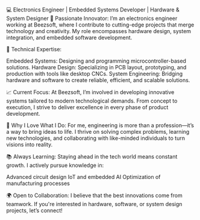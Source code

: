💻 Electronics Engineer | Embedded Systems Developer | Hardware & System Designer
🚀 Passionate Innovator: I’m an electronics engineer working at Beezsoft, where I contribute to cutting-edge projects that merge technology and creativity. My role encompasses hardware design, system integration, and embedded software development.

🔧 Technical Expertise:

Embedded Systems: Designing and programming microcontroller-based solutions.
Hardware Design: Specializing in PCB layout, prototyping, and production with tools like desktop CNCs.
System Engineering: Bridging hardware and software to create reliable, efficient, and scalable solutions.

📈 Current Focus:
At Beezsoft, I’m involved in developing innovative systems tailored to modern technological demands. From concept to execution, I strive to deliver excellence in every phase of product development.

🌟 Why I Love What I Do:
For me, engineering is more than a profession—it’s a way to bring ideas to life. I thrive on solving complex problems, learning new technologies, and collaborating with like-minded individuals to turn visions into reality.

📚 Always Learning:
Staying ahead in the tech world means constant growth. I actively pursue knowledge in:

Advanced circuit design
IoT and embedded AI
Optimization of manufacturing processes

🌍 Open to Collaboration:
I believe that the best innovations come from teamwork. If you're interested in hardware, software, or system design projects, let’s connect!
